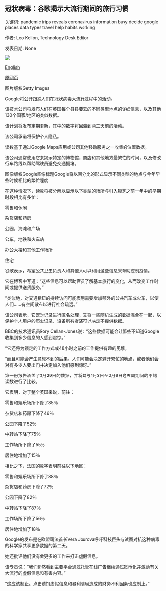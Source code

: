 ## 冠状病毒：谷歌揭示大流行期间的旅行习惯

关键词: pandemic trips reveals coronavirus information busy decide google places data types travel help habits working

作者: Leo Kelion, Technology Desk Editor

发表日期: None

![](https://ichef.bbci.co.uk/news/1024/branded_news/1822E/production/_111526889_whatsubject.jpg)

[English](Coronavirus%3A%20Google%20reveals%20travel%20habits%20during%20the%20pandemic.md)

[原网页](https://www.bbc.com/news/technology-52138076)

图片版权Getty Images

Google将公开跟踪人们在冠状病毒大流行过程中的活动。

该技术公司将发布人们在英国每个县县要去的不同类型地点的详细信息，以及其他130个国家/地区的类似数据。

该计划将发布定期更新，其中的数字将回溯到两三天前的活动。

该公司承诺将保护个人隐私。

读数基于通过Google Maps应用或公司其他移动服务之一收集的位置数据。

该公司通常使用它来揭示特定的博物馆，商店和其他地方最繁忙的时间，以及修改行车路线以帮助驾驶员避免交通拥堵。

图像版权Google图像标题Google将以百分比的形式显示不同类型的地点与今年早些时候相比的繁忙程度

在这种情况下，读数将被分解以显示以下类型的场所与引入锁定之前一年中的早期时段相比有多忙：

零售和休闲

杂货店和药房

公园，海滩和广场

公车，地铁和火车站

办公大楼和其他工作场所

住宅

谷歌表示，希望公共卫生负责人和其他人可以利用这些信息来帮助控制疫情。

它在博客中写道：“这些信息可以帮助官员了解基本旅行的变化，从而改变工作时间或提供送货服务。”

“类似地，对交通枢纽的持续访问可能表明需要增加额外的公共汽车或火车，以使人们……有空间散布以进行社会疏远。”

该公司表示，它既对记录进行匿名处理，又将一些随机生成的数据混合在一起，以保护个人用户的历史记录，设备所有者还可以决定不提供数据。

BBC的技术通讯员Rory Cellan-Jones说：“这些数据可能会让那些不知道Google收集到多少信息的人感到震惊。”

“它还将为锁定的工作方式或48小时之前的工作提供有趣的见解。

“而且可能会产生意想不到的后果。人们可能会决定避开繁忙的地点，或者他们会对有多少人要出门并决定加入他们感到惊讶。”

第一份报告涵盖了3月29日的数据，并将其与1月3日至2月6日这五周期间的平均读数进行了比较。

它表明，对于整个英国来说，前往：

零售和娱乐场所下降了85％

杂货店和药房下降了46％

公园下降了52％

中转站下降了75％

工作场所下降了55％

居住地增加了15％

相比之下，法国的数字表明前往以下地区：

零售和娱乐场所下降了88％

杂货店和药房下降了72％

公园下降了82％

中转站下降了87％

工作场所下降了56％

居住地增加了18％

Google的发布是在欧盟司法首长Vera Jourova呼吁科技巨头与试图对抗这种病毒的科学家共享更多数据的第二天。

她还批评他们没有做更多的工作来打击虚假信息。

该专员说：“我们仍然看到主要平台通过托管在线广告继续通过货币化并激励有关大流行的虚假信息和有害内容。”

“这应该制止。点击诱饵虚假信息和暴利骗局造成的财务不利因素也应制止。”